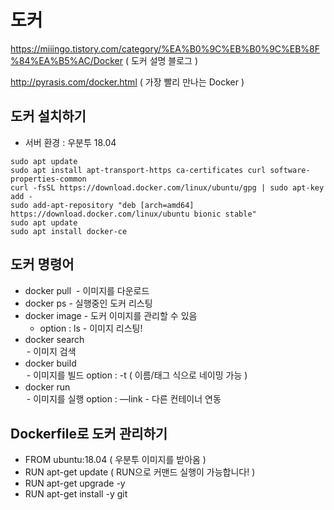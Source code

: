 # 도커 

https://miiingo.tistory.com/category/%EA%B0%9C%EB%B0%9C%EB%8F%84%EA%B5%AC/Docker ( 도커 설명 블로그 )

http://pyrasis.com/docker.html ( 가장 빨리 만나는 Docker )

## 도커 설치하기

* 서버 환경 : 우분투 18.04

```shell
sudo apt update
sudo apt install apt-transport-https ca-certificates curl software-properties-common
curl -fsSL https://download.docker.com/linux/ubuntu/gpg | sudo apt-key add -
sudo add-apt-repository "deb [arch=amd64] https://download.docker.com/linux/ubuntu bionic stable"
sudo apt update
sudo apt install docker-ce
```

##  도커 명령어

* docker pull <image> - 이미지를 다운로드
* docker ps - 실행중인 도커 리스팅
* docker image - 도커 이미지를 관리할 수 있음 
  * option : ls - 이미지 리스팅!
* docker search <option> <keyword> - 이미지 검색
* docker build <option> <directory> - 이미지를 빌드
  * option : -t ( 이름/태그 식으로 네이밍 가능 )
* docker run <option> <image> <name>- 이미지를 실행
  * option : —link - 다른 컨테이너 연동

## Dockerfile로 도커 관리하기

* FROM ubuntu:18.04 ( 우분투 이미지를 받아옴 )
* RUN apt-get update ( RUN으로 커맨드 실행이 가능합니다! )
* RUN apt-get upgrade -y
* RUN apt-get install -y git